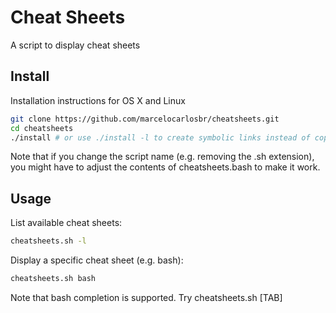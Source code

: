 # Cheat Sheets

A script to display cheat sheets

## Install

Installation instructions for OS X and Linux

```bash
git clone https://github.com/marcelocarlosbr/cheatsheets.git
cd cheatsheets
./install # or use ./install -l to create symbolic links instead of copying files
```

Note that if you change the script name (e.g. removing the .sh extension), you might have to adjust the contents of cheatsheets.bash to make it work.

## Usage

List available cheat sheets:

```bash
cheatsheets.sh -l
```

Display a specific cheat sheet (e.g. bash):

```bash
cheatsheets.sh bash
```

Note that bash completion is supported. Try cheatsheets.sh [TAB]
